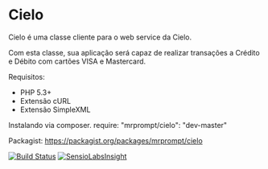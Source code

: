 Cielo
=====

Cielo é uma classe cliente para o web service da Cielo.

Com esta classe, sua aplicação será capaz de realizar transações
a Crédito e Débito com cartões VISA e Mastercard.

Requisitos: 
* PHP 5.3+
* Extensão cURL
* Extensão SimpleXML


Instalando via composer.
    require: "mrprompt/cielo": "dev-master"  

Packagist:
	https://packagist.org/packages/mrprompt/cielo

[![Build Status](https://travis-ci.org/mrprompt/Cielo.png)](https://travis-ci.org/mrprompt/Cielo)
[![SensioLabsInsight](https://insight.sensiolabs.com/projects/78105a12-81f1-4421-bee8-0f0d73a6b828/mini.png)](https://insight.sensiolabs.com/projects/78105a12-81f1-4421-bee8-0f0d73a6b828)
